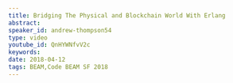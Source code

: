 ```yaml
---
title: Bridging The Physical and Blockchain World With Erlang
abstract: 
speaker_id: andrew-thompson54
type: video
youtube_id: QnHYWNfvV2c
keywords: 
date: 2018-04-12
tags: BEAM,Code BEAM SF 2018
---
```


